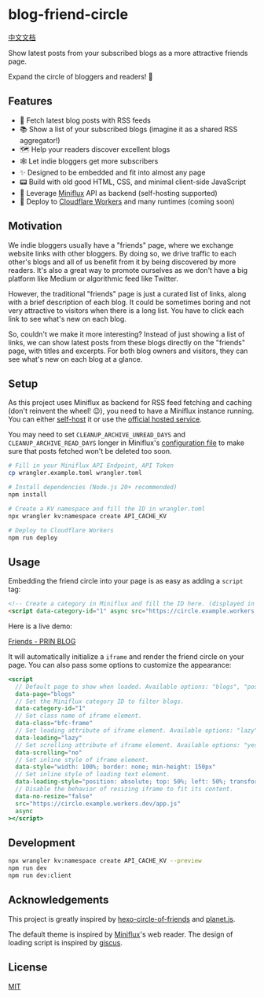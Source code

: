 # blog-friend-circle

[中文文档](README.zh.md)

Show latest posts from your subscribed blogs as a more attractive friends page.

Expand the circle of bloggers and readers! 💫

## Features

- 📖 Fetch latest blog posts with RSS feeds
- 📚 Show a list of your subscribed blogs (imagine it as a shared RSS aggregator!)
- 🗺️ Help your readers discover excellent blogs
- 🕸️ Let indie bloggers get more subscribers
- ✨ Designed to be embedded and fit into almost any page
- 📟 Build with old good HTML, CSS, and minimal client-side JavaScript
- 🤖️ Leverage [Miniflux](https://miniflux.app) API as backend (self-hosting supported)
- 👷 Deploy to [Cloudflare Workers](https://workers.cloudflare.com) and many runtimes (coming soon)

## Motivation

We indie bloggers usually have a "friends" page, where we exchange website links with other bloggers. By doing so, we drive traffic to each other's blogs and all of us benefit from it by being discovered by more readers. It's also a great way to promote ourselves as we don't have a big platform like Medium or algorithmic feed like Twitter.

However, the traditional "friends" page is just a curated list of links, along with a brief description of each blog. It could be sometimes boring and not very attractive to visitors when there is a long list. You have to click each link to see what's new on each blog.

So, couldn't we make it more interesting? Instead of just showing a list of links, we can show latest posts from these blogs directly on the "friends" page, with titles and excerpts. For both blog owners and visitors, they can see what's new on each blog at a glance.

## Setup

As this project uses Miniflux as backend for RSS feed fetching and caching (don't reinvent the wheel! 😉), you need to have a Miniflux instance running. You can either [self-host](https://miniflux.app/docs/installation.html) it or use the [official hosted service](https://miniflux.app/hosting.html).

You may need to set `CLEANUP_ARCHIVE_UNREAD_DAYS` and `CLEANUP_ARCHIVE_READ_DAYS` longer in Miniflux's [configuration file](https://miniflux.app/docs/configuration.html) to make sure that posts fetched won't be deleted too soon.

```bash
# Fill in your Miniflux API Endpoint, API Token
cp wrangler.example.toml wrangler.toml

# Install dependencies (Node.js 20+ recommended)
npm install

# Create a KV namespace and fill the ID in wrangler.toml
npx wrangler kv:namespace create API_CACHE_KV

# Deploy to Cloudflare Workers
npm run deploy
```

## Usage

Embedding the friend circle into your page is as easy as adding a `script` tag:

```html
<!-- Create a category in Miniflux and fill the ID here. (displayed in the address bar)  -->
<script data-category-id="1" async src="https://circle.example.workers.dev/app.js"></script>
```

Here is a live demo:

[Friends - PRIN BLOG](https://prinsss.github.io/friends/)

It will automatically initialize a `iframe` and render the friend circle on your page. You can also pass some options to customize the appearance:

```jsx
<script
  // Default page to show when loaded. Available options: "blogs", "posts".
  data-page="blogs"
  // Set the Miniflux category ID to filter blogs.
  data-category-id="1"
  // Set class name of iframe element.
  data-class="bfc-frame"
  // Set loading attribute of iframe element. Available options: "lazy", "eager".
  data-loading="lazy"
  // Set scrolling attribute of iframe element. Available options: "yes", "no", "auto".
  data-scrolling="no"
  // Set inline style of iframe element.
  data-style="width: 100%; border: none; min-height: 150px"
  // Set inline style of loading text element.
  data-loading-style="position: absolute; top: 50%; left: 50%; transform: translate(-50%, -50%)"
  // Disable the behavior of resizing iframe to fit its content.
  data-no-resize="false"
  src="https://circle.example.workers.dev/app.js"
  async
></script>
```

## Development

```bash
npx wrangler kv:namespace create API_CACHE_KV --preview
npm run dev
npm run dev:client
```

## Acknowledgements

This project is greatly inspired by [hexo-circle-of-friends](https://github.com/Rock-Candy-Tea/hexo-circle-of-friends) and [planet.js](https://github.com/phoenixlzx/planet.js).

The default theme is inspired by [Miniflux](https://github.com/miniflux/v2)'s web reader. The design of loading script is inspired by [giscus](https://github.com/giscus/giscus).

## License

[MIT](LICENSE)
